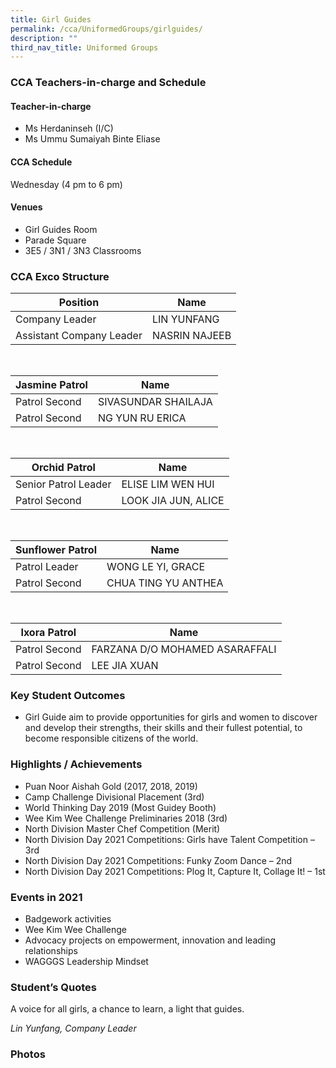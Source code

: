 ```yaml
---
title: Girl Guides
permalink: /cca/UniformedGroups/girlguides/
description: ""
third_nav_title: Uniformed Groups
---
```

### CCA Teachers-in-charge and Schedule

#### Teacher-in-charge	
* Ms Herdaninseh (I/C)
* Ms Ummu Sumaiyah Binte Eliase

#### CCA Schedule
Wednesday (4 pm to 6 pm)

#### Venues
* Girl Guides Room
* Parade Square
* 3E5 / 3N1 / 3N3 Classrooms

### CCA Exco Structure



| Position | Name |
| -------- | -------- |
| Company Leader    | LIN YUNFANG    |
| Assistant Company Leader  | NASRIN NAJEEB     |

<br>

| Jasmine Patrol | Name  |
| -------- | -------- |
| Patrol Second    | SIVASUNDAR SHAILAJA   |
| Patrol Second    | NG YUN RU ERICA    |

<br>

| Orchid Patrol | Name |
| -------- | -------- |
| Senior Patrol Leader   | ELISE LIM WEN HUI   |
| Patrol Second    | LOOK JIA JUN, ALICE  |

<br>

| Sunflower Patrol | Name |
| -------- | -------- |
| Patrol Leader   | WONG LE YI, GRACE   |
| Patrol Second    | CHUA TING YU ANTHEA |

<br>

| Ixora Patrol | Name |
| -------- | -------- |
| Patrol Second   | FARZANA D/O MOHAMED ASARAFFALI  |
| Patrol Second    | LEE JIA XUAN  |

### Key Student Outcomes

* Girl Guide aim to provide opportunities for girls and women to discover and develop their strengths, their skills and their fullest potential, to become responsible citizens of the world.

### Highlights / Achievements

* Puan Noor Aishah Gold (2017, 2018, 2019)
* Camp Challenge Divisional Placement (3rd)
* World Thinking Day 2019 (Most Guidey Booth)
* Wee Kim Wee Challenge Preliminaries 2018 (3rd)
* North Division Master Chef Competition (Merit) 
* North Division Day 2021 Competitions: Girls have Talent Competition – 3rd 
* North Division Day 2021 Competitions: Funky Zoom Dance – 2nd
* North Division Day 2021 Competitions: Plog It, Capture It, Collage It! – 1st

### Events in 2021

* Badgework activities
* Wee Kim Wee Challenge
* Advocacy projects on empowerment, innovation and leading relationships 
* WAGGGS Leadership Mindset

### Student’s Quotes
A voice for all girls, a chance to learn, a light that guides.

*Lin Yunfang, Company Leader*

### Photos

